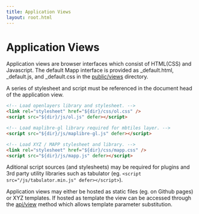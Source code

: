 ```yaml
---
title: Application Views
layout: root.html
---
```


# Application Views

Application views are browser interfaces which consist of HTML(CSS) and Javascript. The default Mapp interface is provided as _default.html, _default.js, and _default.css in the [public/views](https://github.com/GEOLYTIX/xyz/tree/master/public/views) directory.

A series of stylesheet and script must be referenced in the document head of the application view.

```html
<!-- Load openlayers library and stylesheet. -->
<link rel="stylesheet" href="${dir}/css/ol.css" />
<script src="${dir}/js/ol.js" defer></script>

<!-- Load maplibre-gl library required for mbtiles layer. -->
<script src="${dir}/js/maplibre-gl.js" defer></script>

<!-- Load XYZ / MAPP stylesheet and library. -->
<link rel="stylesheet" href="${dir}/css/mapp.css" />
<script src="${dir}/js/mapp.js" defer></script>
```

Aditional script sources (and stylesheets) may be required for plugins and 3rd party utility libraries such as tabulator (eg. `<script src="/js/tabulator.min.js" defer></script>`).

Application views may either be hosted as static files (eg. on Github pages) or XYZ templates. If hosted as template the view can be accessed through the [api/view](/xyz/docs/develop/api/view/) method which allows template parameter substitution.